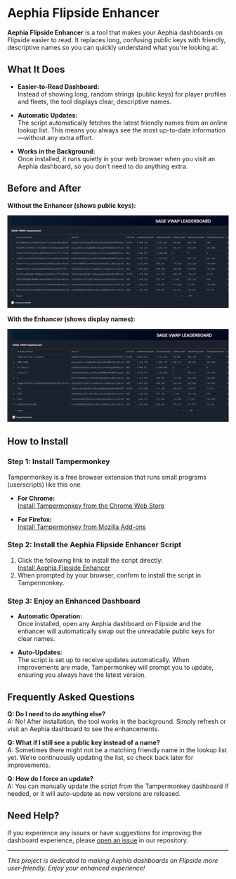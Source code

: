 # Aephia Flipside Enhancer

**Aephia Flipside Enhancer** is a tool that makes your Aephia dashboards on Flipside easier to read. It replaces long, confusing public keys with friendly, descriptive names so you can quickly understand what you're looking at.

## What It Does

- **Easier-to-Read Dashboard:**  
  Instead of showing long, random strings (public keys) for player profiles and fleets, the tool displays clear, descriptive names.

- **Automatic Updates:**  
  The script automatically fetches the latest friendly names from an online lookup list. This means you always see the most up-to-date information—without any extra effort.

- **Works in the Background:**  
  Once installed, it runs quietly in your web browser when you visit an Aephia dashboard, so you don’t need to do anything extra.

## Before and After

**Without the Enhancer (shows public keys):**

![Without Enhancer](images/screenshot_without.png)

**With the Enhancer (shows display names):**

![With Enhancer](images/screenshot_with.png)

## How to Install

### Step 1: Install Tampermonkey

Tampermonkey is a free browser extension that runs small programs (userscripts) like this one.

- **For Chrome:**  
  [Install Tampermonkey from the Chrome Web Store](https://chrome.google.com/webstore/detail/tampermonkey/dhdgffkkebhmkfjojejmpbldmpobfkfo)

- **For Firefox:**  
  [Install Tampermonkey from Mozilla Add-ons](https://addons.mozilla.org/en-US/firefox/addon/tampermonkey/)

### Step 2: Install the Aephia Flipside Enhancer Script

1. Click the following link to install the script directly:  
   [Install Aephia Flipside Enhancer](https://raw.githubusercontent.com/222TheMaster222/aephia-flipside-enhancer/main/aephia-flipside-enhancer.user.js)
2. When prompted by your browser, confirm to install the script in Tampermonkey.

### Step 3: Enjoy an Enhanced Dashboard

- **Automatic Operation:**  
  Once installed, open any Aephia dashboard on Flipside and the enhancer will automatically swap out the unreadable public keys for clear names.

- **Auto-Updates:**  
  The script is set up to receive updates automatically. When improvements are made, Tampermonkey will prompt you to update, ensuring you always have the latest version.

## Frequently Asked Questions

**Q: Do I need to do anything else?**  
A: No! After installation, the tool works in the background. Simply refresh or visit an Aephia dashboard to see the enhancements.

**Q: What if I still see a public key instead of a name?**  
A: Sometimes there might not be a matching friendly name in the lookup list yet. We’re continuously updating the list, so check back later for improvements.

**Q: How do I force an update?**  
A: You can manually update the script from the Tampermonkey dashboard if needed, or it will auto-update as new versions are released.

## Need Help?

If you experience any issues or have suggestions for improving the dashboard experience, please [open an issue](https://github.com/222TheMaster222/aephia-flipside-enhancer/issues) in our repository.

---

*This project is dedicated to making Aephia dashboards on Flipside more user-friendly. Enjoy your enhanced experience!*
